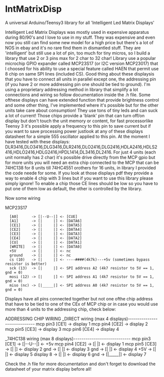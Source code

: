 IntMatrixDisp
=============

A universal Arduino/Teensy3 library for all 'Intelligent Led Matrix Displays'

Intelligent Led Matrix Displays was mostly used in expensive apparatus during 80/90's and I love to use in my stuff.
They was expensive and even now you still can find some new model for a high price but there's a lot of NOS in ebay and it's no rare find them in dismantled stuff. They are 'intelligent' but still use a lot of pin, too much for tiny micros, so I build a library that use 2 or 3 pins max for 2 char to 32 char!
Library use a popular microchip GPIO expander called MCP23S17 (or I2C version MCP23017) that I choosed for his ability
to use a special feature called HAEN that permit use 8 chip on same SPI lines (included CS).
Good thing about these displaysis that you have to connect all units in parallel except one, the addressing pin (if you have 2 or more addressing pin one should be tied to ground). I'm using a proprietary addressing method in library that simplify a lot connections and wiring so follow documentation inside the .h file.
Some ofthese displays can have extended function that provide brightness control and some other thing, I've implemented
where it's possible but for the other units take care about consumption! They use tons of tiny leds and can suck a lot of current!
Those chips provide a 'blank' pin that can turn off/on display but don't touch the unit memory or content, for fast processorlike Teensy 3 it's possible apply a frequency to this pin to save current but if you want to save processing power justlook at any of these displays datasheet for a simple 555 oscillator applied to this pin.
At the moment I have tested with these displays:
DLR3416,DLO3416,DLG3416,DLR2416,DLO2416,DLG2416,HDLA2416,HDLS2416,HDLO2416,HDLG2416,HPDL1414,DL3416,DL2416.
For just 4 units (each unit normally has 2 char) it's possible drive directly from the MCP gpio but for more units you
will need an extra chip connected to the MCP that can be 74HC138 for 8 units till 74HC4551 orothers for 16 units, in library I provided the code neede for some.
If you look at those displays pdf they provide a way to enable 4 chip with 3 lines but if you want to use this library please simply ignore! To enable a chip those CE lines should be low so you have to put one of them low as default, the other is controlled by the library.

Now some wiring

MCP23S17 

      [A0]      -> [|--U--|] <- [CUE]
      [A1]      -> [|     |] <- [DATA6]
      [CE1]     -> [|     |] <- [DATA5]
      [CE2]     -> [|     |] <- [DATA4]
      [CE3]     -> [|     |] <- [DATA3]
      [CE4]     -> [|     |] <- [DATA2]
      [CU]      -> [|     |] <- [DATA1]
      [WRITE]   -> [|     |] <- [DATA0]
      +5V       -> [|     |] <- nc
      ground    -> [|     |] <- nc
      cs (10)   -> [|     |] <- ----####(4k7k)---+5v (sometimes bypass resistor is better)
      sck (13)  -> [|     |] <- SPI address A2 (4k7 resistor to 5V == 1, gnd = 0)
      mosi (12) -> [|     |] <- SPI address A1 (4k7 resistor to 5V == 1, gnd = 0)
      miso (nc) -> [|_____|] <- SPI address A0 (4k7 resistor to 5V == 1, gnd = 0)
      
Displays have all pins connected together but not one ofthe chip address that have to be tied to one of the CEx of
MCP chip or in case you would use more than 4 units to the addressing chip, check below:

ADDRESSING CHIP WIRING
_DIRECT wiring (max 4 displays)------------------------------
    mcp pin3 [CE1]  		->		  display 1	
    mcp pin4 [CE2]  		->		  display 2			
    mcp pin5 [CE3]  		->		  display 3	
    mcp pin6 [CE4]  		->		  display 4		
				
_74HC138 wiring (max 8 displays)-----------------------------
    mcp pin3 [CE1]  -> [|--U--|] <- +5v
    mcp pin4 [CE2]  -> [|     |] <- display 1
    mcp pin5 [CE3]  -> [|     |] <- display 2
        gnd         -> [|     |] <- display 3
        gnd         -> [|     |] <- display 4
        +5V         -> [|     |] <- display 5
        display 8   -> [|     |] <- display 6
        gnd         -> [|_____|] <- display 7
        
Check the .h file for more documentation and don't forget to download the datasheet of your matrix display before all!
